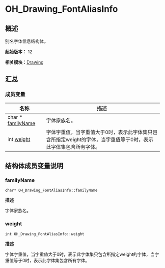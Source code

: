 # OH_Drawing_FontAliasInfo


## 概述

别名字体信息结构体。

**起始版本：** 12

**相关模块：**[Drawing](_drawing.md)


## 汇总


### 成员变量

| 名称 | 描述 | 
| -------- | -------- |
| char \* [familyName](#familyname) | 字体家族名。  | 
| int [weight](#weight) | 字体字重值，当字重值大于0时，表示此字体集只包含所指定weight的字体，当字重值等于0时，表示此字体集包含所有字体。  | 


## 结构体成员变量说明


### familyName

```
char* OH_Drawing_FontAliasInfo::familyName
```
**描述**

字体家族名。


### weight

```
int OH_Drawing_FontAliasInfo::weight
```
**描述**

字体字重值，当字重值大于0时，表示此字体集只包含所指定weight的字体，当字重值等于0时，表示此字体集包含所有字体。
